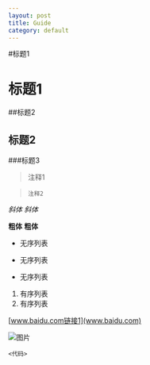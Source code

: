 ```yaml
---
layout: post
title: Guide
category: default
---
```


#标题1

标题1
=
##标题2

标题2
-
###标题3

>注释1

>     注释2

*斜体* _斜体_

**粗体** __粗体__

* 无序列表
+ 无序列表
- 无序列表

1. 有序列表
2. 有序列表

[www.baidu.com链接1](www.baidu.com)


![图片](/path/to/img.jpg "Title")

`<代码>`